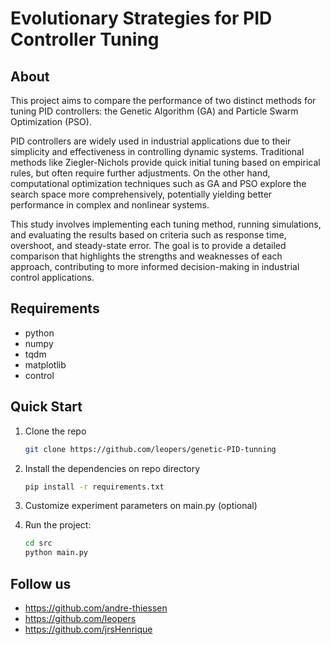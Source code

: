 # Evolutionary Strategies for PID Controller Tuning

## About

This project aims to compare the performance of two distinct methods for tuning PID controllers: the Genetic Algorithm (GA) and Particle Swarm Optimization (PSO).

PID controllers are widely used in industrial applications due to their simplicity and effectiveness in controlling dynamic systems. Traditional methods like Ziegler-Nichols provide quick initial tuning based on empirical rules, but often require further adjustments. On the other hand, computational optimization techniques such as GA and PSO explore the search space more comprehensively, potentially yielding better performance in complex and nonlinear systems.

This study involves implementing each tuning method, running simulations, and evaluating the results based on criteria such as response time, overshoot, and steady-state error. The goal is to provide a detailed comparison that highlights the strengths and weaknesses of each approach, contributing to more informed decision-making in industrial control applications.

## Requirements

- python
- numpy
- tqdm
- matplotlib
- control

## Quick Start

1. Clone the repo

   ```sh
   git clone https://github.com/leopers/genetic-PID-tunning
   ```

2. Install the dependencies on repo directory

   ```sh
   pip install -r requirements.txt
   ```

3. Customize experiment parameters on main.py (optional)

4. Run the project:
   ```sh
   cd src
   python main.py
   ```

## Follow us

- https://github.com/andre-thiessen
- https://github.com/leopers
- https://github.com/jrsHenrique
